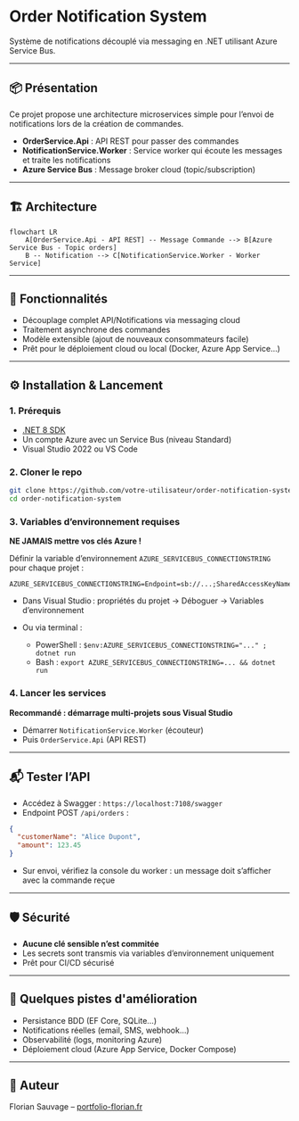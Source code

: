 # Order Notification System

Système de notifications découplé via messaging en .NET utilisant Azure Service Bus.

---

## 📦 Présentation

Ce projet propose une architecture microservices simple pour l’envoi de notifications lors de la création de commandes.

* **OrderService.Api** : API REST pour passer des commandes
* **NotificationService.Worker** : Service worker qui écoute les messages et traite les notifications
* **Azure Service Bus** : Message broker cloud (topic/subscription)

---

## 🏗️ Architecture

```mermaid
flowchart LR
    A[OrderService.Api - API REST] -- Message Commande --> B[Azure Service Bus - Topic orders]
    B -- Notification --> C[NotificationService.Worker - Worker Service]
```

---

## 🚀 Fonctionnalités

* Découplage complet API/Notifications via messaging cloud
* Traitement asynchrone des commandes
* Modèle extensible (ajout de nouveaux consommateurs facile)
* Prêt pour le déploiement cloud ou local (Docker, Azure App Service…)

---

## ⚙️ Installation & Lancement

### 1. Prérequis

* [.NET 8 SDK](https://dotnet.microsoft.com/download)
* Un compte Azure avec un Service Bus (niveau Standard)
* Visual Studio 2022 ou VS Code

### 2. Cloner le repo

```bash
git clone https://github.com/votre-utilisateur/order-notification-system.git
cd order-notification-system
```

### 3. Variables d’environnement requises

**NE JAMAIS mettre vos clés Azure !**

Définir la variable d’environnement `AZURE_SERVICEBUS_CONNECTIONSTRING` pour chaque projet :

```env
AZURE_SERVICEBUS_CONNECTIONSTRING=Endpoint=sb://...;SharedAccessKeyName=RootManageSharedAccessKey;SharedAccessKey=...
```

* Dans Visual Studio : propriétés du projet → Déboguer → Variables d’environnement
* Ou via terminal :

  * PowerShell : `$env:AZURE_SERVICEBUS_CONNECTIONSTRING="..." ; dotnet run`
  * Bash : `export AZURE_SERVICEBUS_CONNECTIONSTRING=... && dotnet run`

### 4. Lancer les services

**Recommandé : démarrage multi-projets sous Visual Studio**

* Démarrer `NotificationService.Worker` (écouteur)
* Puis `OrderService.Api` (API REST)

---

## 📬 Tester l’API

* Accédez à Swagger : `https://localhost:7108/swagger`
* Endpoint POST `/api/orders` :

```json
{
  "customerName": "Alice Dupont",
  "amount": 123.45
}
```

* Sur envoi, vérifiez la console du worker : un message doit s’afficher avec la commande reçue

---

## 🛡️ Sécurité

* **Aucune clé sensible n’est commitée**
* Les secrets sont transmis via variables d’environnement uniquement
* Prêt pour CI/CD sécurisé

---

## 🔗 Quelques pistes d'amélioration

* Persistance BDD (EF Core, SQLite…)
* Notifications réelles (email, SMS, webhook…)
* Observabilité (logs, monitoring Azure)
* Déploiement cloud (Azure App Service, Docker Compose)

---

## 📝 Auteur

Florian Sauvage – [portfolio-florian.fr](https://portfolio-florian.fr)
